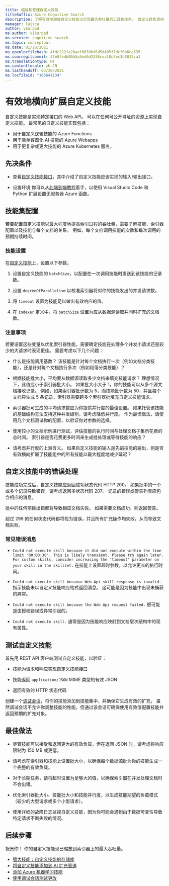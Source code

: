 ```yaml
---
title: 缩放和管理自定义技能
titleSuffix: Azure Cognitive Search
description: 了解有效地缩放自定义技能以实现最大吞吐量的工具和技术。 自定义技能调用自定义 AI 模型或逻辑，可将这些模型或逻辑添加到 Azure 认知搜索中的 AI 扩充索引管道。
manager: luisca
author: vkurpad
ms.author: vikurpad
ms.service: cognitive-search
ms.topic: conceptual
ms.date: 01/28/2021
ms.openlocfilehash: 4fdc222fa20aef6639bf6d5d485f7dcf6b6ca535
ms.sourcegitcommit: 32e0fedb80b5a5ed0d2336cea18c3ec3b5015ca1
ms.translationtype: HT
ms.contentlocale: zh-CN
ms.lasthandoff: 03/30/2021
ms.locfileid: "105641134"
---
```

# <a name="efficiently-scale-out-a-custom-skill"></a>有效地横向扩展自定义技能

自定义技能是实现特定接口的 Web API。 可以在任何可公开寻址的资源上实现自定义技能。 最常见的自定义技能实现包括：
* 用于自定义逻辑技能的 Azure Functions
* 用于简单容器化 AI 技能的 Azure Webapps
* 用于更复杂或更大技能的 Azure Kubernetes 服务。

## <a name="prerequisites"></a>先决条件

+ 查看[自定义技能接口](cognitive-search-custom-skill-interface.md)，其中介绍了自定义技能应该实现的输入/输出接口。

+ 设置环境 你可以从[此端到端教程](/azure/azure-functions/create-first-function-vs-code-python)着手，以使用 Visual Studio Code 和 Python 扩展设置无服务器 Azure 函数。

## <a name="skillset-configuration"></a>技能集配置

若要配置自定义技能以最大程度地提高索引过程的吞吐量，需要了解技能、索引器配置以及技能与每个文档的关系。 例如，每个文档调用技能的次数和每次调用的预期持续时间。

### <a name="skill-settings"></a>技能设置

在[自定义技能](cognitive-search-custom-skill-web-api.md)上，设置以下参数。

1. 设置自定义技能的 `batchSize`，以配置在一次调用技能时发送到该技能的记录数。

2. 设置 `degreeOfParallelism` 以校准索引器将对你的技能发出的并发请求数。

3. 将 `timeout` 设置为技能足以做出有效响应的值。

4. 在 `indexer` 定义中，将 [`batchSize`](/rest/api/searchservice/create-indexer#indexer-parameters) 设置为应从数据源读取并同时扩充的文档数。

### <a name="considerations"></a>注意事项

若要设置这些变量以优化索引器性能，需要确定技能在处理多个并发小请求还是较少的大请求时表现更佳。 需要考虑以下几个问题：

* 什么是技能调用基数？ 该技能是针对每个文档执行一次（例如文档分类技能），还是针对每个文档执行多次（例如段落分类技能）？

* 根据技能批大小，平均要从数据源读取多少文档来填充技能请求？ 理想情况下，此值应小于索引器批大小。 如果批大小大于 1，你的技能可以从多个源文档接收记录。 例如，如果索引器批计数为 5，而技能批计数为 50，并且每个文档只生成 5 条记录，索引器需要跨多个索引器批填充自定义技能请求。

* 索引器批可生成的平均请求数应为你提供并行度的最佳设置。 如果托管该技能的基础结构无法支持这种并发级别，请考虑降低并行度。 作为最佳做法，请使用几个文档测试你的配置，以验证你对参数的选择。

* 使用较小的文档示例进行测试，评估技能的执行时间与处理文档子集所花费的总时间。 索引器是否花费更多时间来生成批处理或等待技能的响应？ 

* 请考虑并行度的上游含义。 如果自定义技能的输入是先前技能的输出，则是否有效横向扩展了技能组中的所有技能以最大程度地减少延迟？

## <a name="error-handling-in-the-custom-skill"></a>自定义技能中的错误处理

技能成功完成后，自定义技能应返回成功状态代码 HTTP 200。 如果批中的一个或多个记录导致错误，请考虑返回多状态代码 207。 记录的错误或警告列表应包含相应的消息。

批中的任何项目出错都将导致相应文档失败。 如果需要文档成功，则返回警告。

超过 299 的任何状态代码都将视为错误，并且所有扩充操作均失败，从而导致文档失败。 

### <a name="common-error-messages"></a>常见错误消息

* `Could not execute skill because it did not execute within the time limit '00:00:30'. This is likely transient. Please try again later. For custom skills, consider increasing the 'timeout' parameter on your skill in the skillset.` 在技能上设置超时参数，以允许更长的执行时间。

* `Could not execute skill because Web Api skill response is invalid.` 指示技能未以自定义技能响应格式返回消息。 这可能是因为技能中出现未捕获的异常。

* `Could not execute skill because the Web Api request failed.` 很可能是由授权错误或异常引起的。

* `Could not execute skill.` 通常是因为技能响应映射到文档层次结构中的现有属性。

## <a name="testing-custom-skills"></a>测试自定义技能

首先用 REST API 客户端测试自定义技能，以验证：

* 技能为请求和响应实现自定义技能接口

* 技能返回 `application/JSON` MIME 类型的有效 JSON

* 返回有效的 HTTP 状态代码

创建一个[调试会话](cognitive-search-debug-session.md)，将你的技能添加到技能集中，并确保它生成有效的扩充。 虽然调试会话不允许你调整技能的性能，但通过该会话可确保使用有效值配置技能并返回预期的扩充对象。

## <a name="best-practices"></a>最佳做法

* 尽管技能可以接受和返回更大的有效负载，但在返回 JSON 时，请考虑将响应限制为 150 MB 或更低。

* 请考虑在索引器和技能上设置批大小，以确保每个数据源批为你的技能生成一个完整的有效负载。

* 对于长期任务，请将超时设置为足够大的值，以确保索引器在并发处理文档时不会出错。

* 优化索引器批大小、技能批大小和技能并行度，以生成技能期望的负载模式（较少的大型请求或多个小型请求）。

* 使用详细的故障日志监视自定义技能，因为你可能会遇到由于数据可变性导致特定请求不断失败的情况。


## <a name="next-steps"></a>后续步骤
祝贺你！ 你的自定义技能现已缩放到索引器上的最大吞吐量。 

+ [强大技能：自定义技能的存储库](https://github.com/Azure-Samples/azure-search-power-skills)
+ [将自定义技能添加到 AI 扩充管道](cognitive-search-custom-skill-interface.md)
+ [添加 Azure 机器学习技能](./cognitive-search-aml-skill.md)
+ [使用调试会话测试更改](./cognitive-search-debug-session.md)